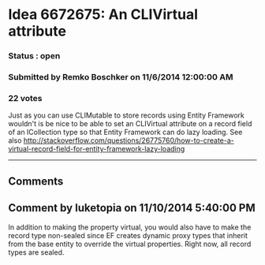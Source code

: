 # Idea 6672675: An CLIVirtual attribute #

### Status : open

### Submitted by Remko Boschker on 11/6/2014 12:00:00 AM

### 22 votes

Just as you can use CLIMutable to store records using Entity Framework wouldn't is be nice to be able to set an CLIVirtual attribute on a record field of an ICollection type so that Entity Framework can do lazy loading. See also http://stackoverflow.com/questions/26775760/how-to-create-a-virtual-record-field-for-entity-framework-lazy-loading


------------------------
## Comments


## Comment by luketopia on 11/10/2014 5:40:00 PM
In addition to making the property virtual, you would also have to make the record type non-sealed since EF creates dynamic proxy types that inherit from the base entity to override the virtual properties. Right now, all record types are sealed.

